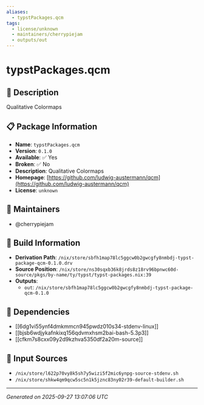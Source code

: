 ```yaml
---
aliases:
  - typstPackages.qcm
tags:
  - license/unknown
  - maintainers/cherrypiejam
  - outputs/out
---
```


# typstPackages.qcm

## 📝 Description

Qualitative Colormaps

## 📋 Package Information

- **Name**: `typstPackages.qcm`
- **Version**: `0.1.0`
- **Available**: ✅ Yes
- **Broken**: ✅ No
- **Description**: Qualitative Colormaps
- **Homepage**: [https://github.com/ludwig-austermann/qcm](https://github.com/ludwig-austermann/qcm)
- **License**: `unknown`
## 👥 Maintainers

- @cherrypiejam


## 🔧 Build Information

- **Derivation Path**: `/nix/store/sbfh1map78lc5ggcw0b2gwcgfy8nmbdj-typst-package-qcm-0.1.0.drv`
- **Source Position**: `/nix/store/ns30sqxb36k8jrds8z18rv96bpnwc60d-source/pkgs/by-name/ty/typst/typst-packages.nix:39`
- **Outputs**:
  - `out`:  `/nix/store/sbfh1map78lc5ggcw0b2gwcgfy8nmbdj-typst-package-qcm-0.1.0`

## 🔗 Dependencies

- [[6dg1vi55ynf4dmkmmcn945pwdz010s34-stdenv-linux]]
- [[bjsb6wdjykafnkixq156qdvmxhsm2bai-bash-5.3p3]]
- [[cfkm7s8cxx09y2d9kzhva5350df2a20m-source]]

## 📁 Input Sources

- `/nix/store/l622p70vy8k5sh7y5wizi5f2mic6ynpg-source-stdenv.sh`
- `/nix/store/shkw4qm9qcw5sc5n1k5jznc83ny02r39-default-builder.sh`

---
*Generated on 2025-09-27 13:07:06 UTC*
